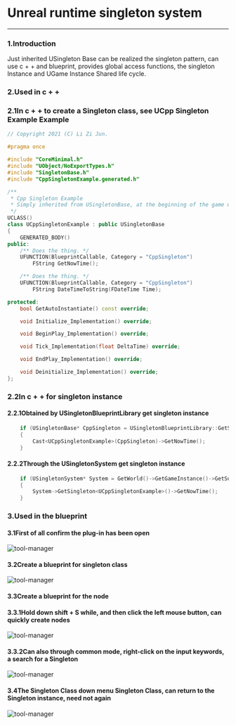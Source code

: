 
# Unreal runtime singleton system
---
### 1.Introduction

Just inherited USingleton Base can be realized the singleton pattern, can use c + + and blueprint, provides global access functions, the singleton Instance and UGame Instance Shared life cycle.
### 2.Used in c + +
### 2.1In c + + to create a Singleton class, see UCpp Singleton Example Example
```C++
// Copyright 2021 (C) Li Zi Jun.

#pragma once

#include "CoreMinimal.h"
#include "UObject/NoExportTypes.h"
#include "SingletonBase.h"
#include "CppSingletonExample.generated.h"

/**
 * Cpp Singleton Example
 * Simply inherited from USingletonBase, at the beginning of the game will be according to the need to instantiate the singleton object
 */
UCLASS()
class UCppSingletonExample : public USingletonBase
{
	GENERATED_BODY()
public:
	/** Does the thing. */
	UFUNCTION(BlueprintCallable, Category = "CppSingleton")
		FString GetNowTime();

	/** Does the thing. */
	UFUNCTION(BlueprintCallable, Category = "CppSingleton")
		FString DateTimeToString(FDateTime Time);

protected:
	bool GetAutoInstantiate() const override;

	void Initialize_Implementation() override;

	void BeginPlay_Implementation() override;

	void Tick_Implementation(float DeltaTime) override;

	void EndPlay_Implementation() override;

	void Deinitialize_Implementation() override;
};
```
### 2.2In c + + for singleton instance
#### 2.2.1Obtained by USingletonBlueprintLibrary get singleton instance
```C++
	if (USingletonBase* CppSingleton = USingletonBlueprintLibrary::GetSingleton(GetWorld(), UCppSingletonExample::StaticClass()))
	{
		Cast<UCppSingletonExample>(CppSingleton)->GetNowTime();
	}
```
#### 2.2.2Through the USingletonSystem get singleton instance
```C++
	if (USingletonSystem* System = GetWorld()->GetGameInstance()->GetSubsystem<USingletonSystem>())
	{
		System->GetSingleton<UCppSingletonExample>()->GetNowTime();
	}
```
### 3.Used in the blueprint
#### 3.1First of all confirm the plug-in has been open
![tool-manager](https://ys-ue4-pluginmall.oss-cn-chengdu.aliyuncs.com/%E4%BC%81%E4%B8%9A%E5%BE%AE%E4%BF%A1%E6%88%AA%E5%9B%BE_20210525093832.png)
#### 3.2Create a blueprint for singleton class
![tool-manager](https://ys-ue4-pluginmall.oss-cn-chengdu.aliyuncs.com/2021-05-25_093208.png)
#### 3.3Create a blueprint for the node
#### 3.3.1Hold down shift + S while, and then click the left mouse button, can quickly create nodes
![tool-manager](https://ys-ue4-pluginmall.oss-cn-chengdu.aliyuncs.com/2021-05-25_095824.png)
#### 3.3.2Can also through common mode, right-click on the input keywords, a search for a Singleton
![tool-manager](https://ys-ue4-pluginmall.oss-cn-chengdu.aliyuncs.com/2021-05-25_100140.png)
#### 3.4The Singleton Class down menu Singleton Class, can return to the Singleton instance, need not again
![tool-manager](https://ys-ue4-pluginmall.oss-cn-chengdu.aliyuncs.com/%E4%BC%81%E4%B8%9A%E5%BE%AE%E4%BF%A1%E6%88%AA%E5%9B%BE_20210525095750.png)

